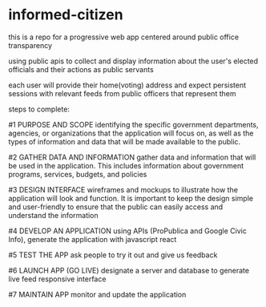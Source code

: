 # informed-citizen

this is a repo for a progressive web app centered around public office transparency

using public apis to collect and display information about the user's elected officials and their actions as public servants

each user will provide their home(voting) address and expect persistent sessions with relevant feeds from public officers that represent them

steps to complete:

#1 PURPOSE AND SCOPE
identifying the specific government departments, agencies, or organizations that the application will focus on, as well as the types of information and data that will be made available to the public.

#2 GATHER DATA AND INFORMATION
gather data and information that will be used in the application. This includes information about government programs, services, budgets, and policies

#3 DESIGN INTERFACE
wireframes and mockups to illustrate how the application will look and function. It is important to keep the design simple and user-friendly to ensure that the public can easily access and understand the information

#4 DEVELOP AN APPLICATION
using APIs (ProPublica and Google Civic Info), generate the application with javascript react

#5 TEST THE APP
ask people to try it out and give us feedback

#6 LAUNCH APP (GO LIVE)
designate a server and database to generate live feed responsive interface

#7 MAINTAIN APP
monitor and update the application
